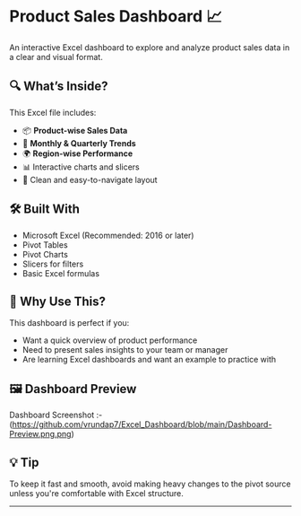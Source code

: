 # Product Sales Dashboard 📈
An interactive Excel dashboard to explore and analyze product sales data in a clear and visual format.


## 🔍 What’s Inside?

This Excel file includes:
- 📦 **Product-wise Sales Data**
- 📅 **Monthly & Quarterly Trends**
- 🌍 **Region-wise Performance**
- 📊 Interactive charts and slicers
- 📁 Clean and easy-to-navigate layout


## 🛠️ Built With

- Microsoft Excel (Recommended: 2016 or later)
- Pivot Tables
- Pivot Charts
- Slicers for filters
- Basic Excel formulas


## 📌 Why Use This?

This dashboard is perfect if you:
- Want a quick overview of product performance
- Need to present sales insights to your team or manager
- Are learning Excel dashboards and want an example to practice with


## 🖼️ Dashboard Preview

Dashboard Screenshot :- (https://github.com/vrundap7/Excel_Dashboard/blob/main/Dashboard-Preview.png.png)


## 💡 Tip

To keep it fast and smooth, avoid making heavy changes to the pivot source unless you're comfortable with Excel structure.

---


